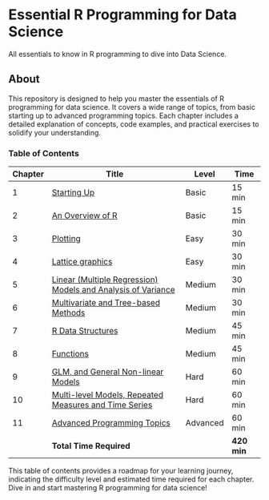 # Essential R Programming for Data Science
All essentials to know in R programming to dive into Data Science.

## About
This repository is designed to help you master the essentials of R programming for data science. It covers a wide range of topics, from basic starting up to advanced programming topics. Each chapter includes a detailed explanation of concepts, code examples, and practical exercises to solidify your understanding.

### Table of Contents

| Chapter | Title                                                                                                                                | Level    | Time    |
|---------|--------------------------------------------------------------------------------------------------------------------------------------|----------|---------|
| 1       | [Starting Up](https://github.com/Anamicca23/Essential-R-Programming-for-Data-Science/tree/master/1.Starting%20Up)                    | Basic    | 15 min  |
| 2       | [An Overview of R](https://github.com/Anamicca23/Essential-R-Programming-for-Data-Science/tree/master/2.%20An%20Overview%20of%20R)   | Basic    | 15 min  |
| 3       | [Plotting](https://github.com/Anamicca23/Essential-R-Programming-for-Data-Science/tree/master/3.%20Plotting)                         | Easy     | 30 min  |
| 4       | [Lattice graphics](https://github.com/Anamicca23/Essential-R-Programming-for-Data-Science/tree/master/4.%20Lattice%20graphics)       | Easy     | 30 min  |
| 5       | [Linear (Multiple Regression) Models and Analysis of Variance](https://github.com/Anamicca23/Essential-R-Programming-for-Data-Science/tree/master/5.%20%20Linear%20(Multiple%20Regression)%20Models%20and%20Analysis%20of%20Variance) | Medium   | 30 min  |
| 6       | [Multivariate and Tree-based Methods](https://github.com/Anamicca23/Essential-R-Programming-for-Data-Science/tree/master/6.%20Multivariate%20and%20Tree-based%20Methods) | Medium   | 30 min  |
| 7       | [R Data Structures](https://github.com/Anamicca23/Essential-R-Programming-for-Data-Science/tree/master/7.%20R%20Data%20Structures)   | Medium   | 45 min  |
| 8       | [Functions](https://github.com/Anamicca23/Essential-R-Programming-for-Data-Science/tree/master/8.%20Functions)                       | Medium   | 45 min  |
| 9       | [GLM, and General Non-linear Models](https://github.com/Anamicca23/Essential-R-Programming-for-Data-Science/tree/master/9.%20GLM%2C%20and%20General%20Non-linear%20Models) | Hard     | 60 min  |
| 10      | [Multi-level Models, Repeated Measures and Time Series](https://github.com/Anamicca23/Essential-R-Programming-for-Data-Science/tree/master/10.%20Multi-level%20Models%2C%20Repeated%20Measures%20and%20Time%20Series) | Hard     | 60 min  |
| 11      | [Advanced Programming Topics](https://github.com/Anamicca23/Essential-R-Programming-for-Data-Science/tree/master/11.%20Advanced%20Programming%20Topics) | Advanced | 60 min  |
|         | **Total Time Required**                                                                                                              |          | **420 min** |

This table of contents provides a roadmap for your learning journey, indicating the difficulty level and estimated time required for each chapter. Dive in and start mastering R programming for data science!